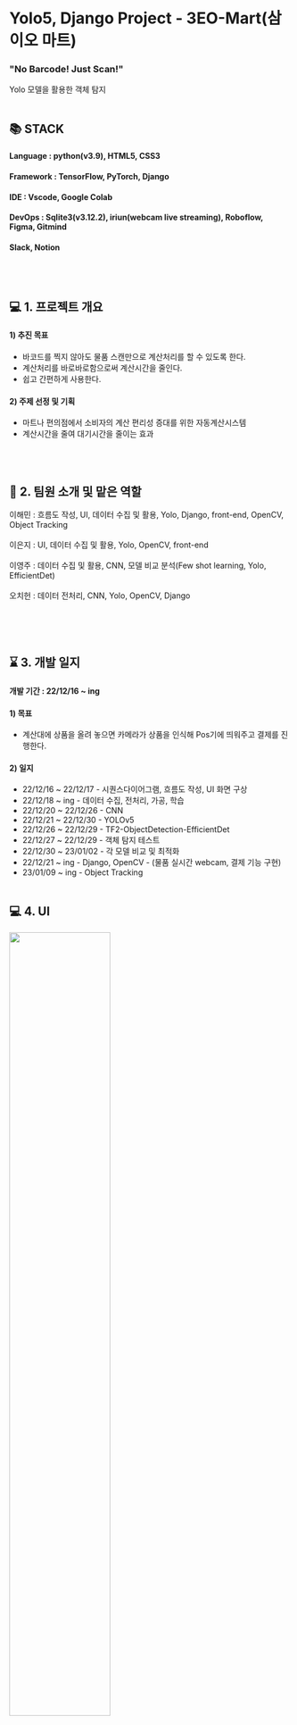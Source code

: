 # Yolo5, Django Project - 3EO-Mart(삼이오 마트)
### "No Barcode! Just Scan!"
Yolo 모델을 활용한 객체 탐지
<br></br>

## 📚 STACK
#### Language : python(v3.9), HTML5, CSS3
#### Framework : TensorFlow, PyTorch, Django
#### IDE : Vscode, Google Colab
#### DevOps : Sqlite3(v3.12.2), iriun(webcam live streaming), Roboflow, Figma, Gitmind
#### Slack, Notion
<br></br>

## :computer: 1. 프로젝트 개요

#### 1) 추진 목표
* 바코드를 찍지 않아도 물품 스캔만으로 계산처리를 할 수 있도록 한다.
* 계산처리를 바로바로함으로써 계산시간을 줄인다.
* 쉽고 간편하게 사용한다.
#### 2) 주제 선정 및 기획
* 마트나 편의점에서 소비자의 계산 편리성 증대를 위한 자동계산시스템
* 계산시간을 줄여 대기시간을 줄이는 효과

<br></br>
## :raising_hand: 2. 팀원 소개 및 맡은 역할
이해민 : 흐름도 작성, UI, 데이터 수집 및 활용, Yolo, Django, front-end, OpenCV, Object Tracking<br></br>
이은지 : UI, 데이터 수집 및 활용, Yolo, OpenCV, front-end <br></br>
이영주 : 데이터 수집 및 활용, CNN, 모델 비교 분석(Few shot learning, Yolo, EfficientDet)<br></br>
오치헌 : 데이터 전처리, CNN, Yolo, OpenCV, Django <br></br>

<br></br>

## :hourglass: 3. 개발 일지
#### 개발 기간 : 22/12/16 ~ ing
#### 1) 목표
* 계산대에 상품을 올려 놓으면 카메라가 상품을 인식해 Pos기에 띄워주고 결제를 진행한다.

#### 2) 일지
* 22/12/16 ~ 22/12/17 - 시퀀스다이어그램, 흐름도 작성, UI 화면 구상
* 22/12/18 ~ ing      - 데이터 수집, 전처리, 가공, 학습
* 22/12/20 ~ 22/12/26 - CNN
* 22/12/21 ~ 22/12/30 - YOLOv5
* 22/12/26 ~ 22/12/29 - TF2-ObjectDetection-EfficientDet
* 22/12/27 ~ 22/12/29 - 객체 탐지 테스트
* 22/12/30 ~ 23/01/02 - 각 모델 비교 및 최적화
* 22/12/21 ~ ing      - Django, OpenCV  - (물품 실시간 webcam, 결제 기능 구현)
* 23/01/09 ~ ing      - Object Tracking
<br></br>

## :computer: 4. UI
<img width=60% src="https://user-images.githubusercontent.com/111646028/212854360-1b01db33-f600-4d49-b2f5-2768cdbe4542.PNG"/>
<img width=60% src="https://user-images.githubusercontent.com/111646028/212854894-0e8937b2-1cb6-4c12-b0be-c4da3ab9e267.PNG"/>
<img width=60% src="https://user-images.githubusercontent.com/111646028/212855531-aaf7c8f2-c1ff-4063-8ff3-a0517d3ff19b.PNG"/>
<img width=60% src="https://user-images.githubusercontent.com/111646028/212855044-8070d38f-26c9-4ebc-9f75-15be8249316b.PNG"/>
<img width=60% src="https://user-images.githubusercontent.com/111646028/212855181-7cde767b-5fa2-4ee9-a0c7-9137aa25aa80.PNG"/>



## :bookmark_tabs:  

<br></br>


## :soccer::running:  트러블 슈팅
## 
<br></br>
 
 
## :chart_with_upwards_trend: 

